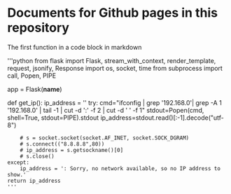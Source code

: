 # Documents for Github pages in this repository

The first function in a code block in markdown

'''python
from flask import Flask, stream_with_context, render_template, request, jsonify, Response
import os, socket, time
from subprocess import call, Popen, PIPE

app = Flask(__name__)

def get_ip():
    ip_address = ''
    try:
        cmd="ifconfig | grep '192.168.0'| grep -A 1 '192.168.0' | tail -1 | cut -d ':' -f 2 | cut -d ' ' -f 1"
        stdout=Popen(cmd, shell=True, stdout=PIPE).stdout
        ip_address=stdout.read()[:-1].decode("utf-8")

        # s = socket.socket(socket.AF_INET, socket.SOCK_DGRAM)
        # s.connect(("8.8.8.8",80))
        # ip_address = s.getsockname()[0]
        # s.close()
    except:
        ip_address = ': Sorry, no network available, so no IP address to show.'
    return ip_address
    '''
